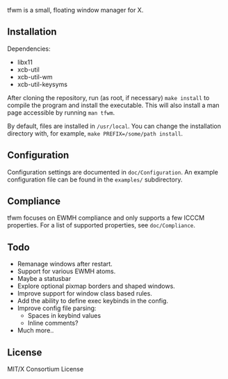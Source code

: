 tfwm is a small, floating window manager for X.

## Installation
Dependencies:
* libx11
* xcb-util
* xcb-util-wm
* xcb-util-keysyms

After cloning the repository, run (as root, if necessary) `make install` to
compile the program and install the executable. This will also install a man
page accessible by running `man tfwm`.

By default, files are installed in `/usr/local`. You can change the installation
directory with, for example, `make PREFIX=/some/path install`.

## Configuration
Configuration settings are documented in `doc/Configuration`. An example
configuration file can be found in the `examples/` subdirectory.

## Compliance
tfwm focuses on EWMH compliance and only supports a few ICCCM properties. For
a list of supported properties, see `doc/Compliance`.

## Todo
* Remanage windows after restart.
* Support for various EWMH atoms.
* Maybe a statusbar
* Explore optional pixmap borders and shaped windows.
* Improve support for window class based rules.
* Add the ability to define exec keybinds in the config.
* Improve config file parsing:
    * Spaces in keybind values
    * Inline comments?
* Much more..

## License
MIT/X Consortium License
